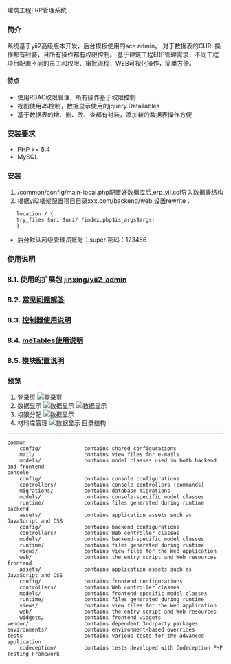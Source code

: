 建筑工程ERP管理系统

### 简介
系统基于yii2高级版本开发，后台模板使用的ace admin。
对于数据表的CURL操作都有封装，且所有操作都有权限控制。
基于建筑工程ERP管理需求，不同工程项目配置不同的员工和权限、审批流程，WEB可视化操作，简单方便。 
#### 特点
* 使用RBAC权限管理，所有操作基于权限控制
* 视图使用JS控制，数据显示使用的jquery.DataTables
* 基于数据表的增、删、改、查都有封装，添加新的数据表操作方便
### 安装要求
* PHP >= 5.4
* MySQL
### 安装
1. /common/config/main-local.php配置好数据库后,erp_yii.sql导入数据表结构
2. 根据yii2框架配置项目目录xxx.com/backend/web,设置rewrite：
```
   location / {
   try_files $uri $uri/ /index.php$is_args$args;
   }
```   
* 后台默认超级管理员账号：super 密码：123456

### 使用说明
### 8.1. 使用的扩展包 [jinxing/yii2-admin](https://packagist.org/packages/jinxing/yii2-admin)
### 8.2. [常见问题解答](https://mylovegy.github.io/yii2-admin/?page=faq)
### 8.3. [控制器使用说明](https://mylovegy.github.io/yii2-admin/?page=controller)
### 8.4. [meTables使用说明](https://mylovegy.github.io/yii2-admin/?page=me-table)
### 8.5. [模块配置说明](https://mylovegy.github.io/yii2-admin/?page=module)

### 预览
1. 登录页
![登录页](https://www.faxwo.com/ERP-Yii/docs/images/docs-1.png)
2. 数据显示
![数据显示](https://www.faxwo.com/ERP-Yii/docs/images/docs-2-1.png)
![数据显示](https://www.faxwo.com/ERP-Yii/docs/images/docs-2-2.png)
3. 权限分配
![数据显示](https://www.faxwo.com/ERP-Yii/docs/images/docs-3-1.png)
4. 材料库管理
![数据显示](https://www.faxwo.com/ERP-Yii/docs/images/docs-4-1.png)
目录结构
-------------------

```
common
    config/              contains shared configurations
    mail/                contains view files for e-mails
    models/              contains model classes used in both backend and frontend
console
    config/              contains console configurations
    controllers/         contains console controllers (commands)
    migrations/          contains database migrations
    models/              contains console-specific model classes
    runtime/             contains files generated during runtime
backend
    assets/              contains application assets such as JavaScript and CSS
    config/              contains backend configurations
    controllers/         contains Web controller classes
    models/              contains backend-specific model classes
    runtime/             contains files generated during runtime
    views/               contains view files for the Web application
    web/                 contains the entry script and Web resources
frontend
    assets/              contains application assets such as JavaScript and CSS
    config/              contains frontend configurations
    controllers/         contains Web controller classes
    models/              contains frontend-specific model classes
    runtime/             contains files generated during runtime
    views/               contains view files for the Web application
    web/                 contains the entry script and Web resources
    widgets/             contains frontend widgets
vendor/                  contains dependent 3rd-party packages
environments/            contains environment-based overrides
tests                    contains various tests for the advanced application
    codeception/         contains tests developed with Codeception PHP Testing Framework
```
